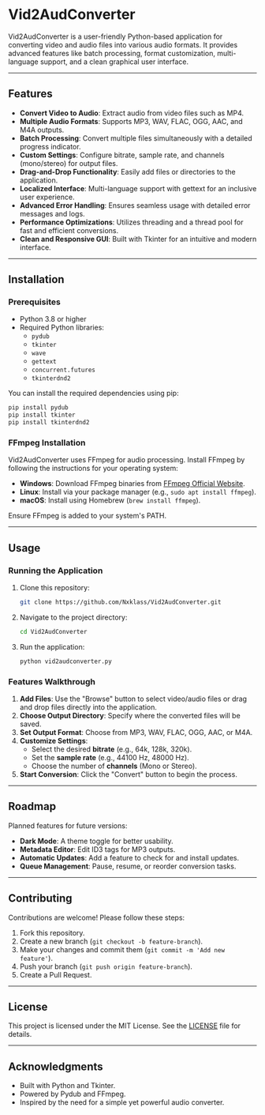 
# Vid2AudConverter

Vid2AudConverter is a user-friendly Python-based application for converting video and audio files into various audio formats. It provides advanced features like batch processing, format customization, multi-language support, and a clean graphical user interface.

---

## Features

- **Convert Video to Audio**: Extract audio from video files such as MP4.
- **Multiple Audio Formats**: Supports MP3, WAV, FLAC, OGG, AAC, and M4A outputs.
- **Batch Processing**: Convert multiple files simultaneously with a detailed progress indicator.
- **Custom Settings**: Configure bitrate, sample rate, and channels (mono/stereo) for output files.
- **Drag-and-Drop Functionality**: Easily add files or directories to the application.
- **Localized Interface**: Multi-language support with gettext for an inclusive user experience.
- **Advanced Error Handling**: Ensures seamless usage with detailed error messages and logs.
- **Performance Optimizations**: Utilizes threading and a thread pool for fast and efficient conversions.
- **Clean and Responsive GUI**: Built with Tkinter for an intuitive and modern interface.

---

## Installation

### Prerequisites

- Python 3.8 or higher
- Required Python libraries:
  - `pydub`
  - `tkinter`
  - `wave`
  - `gettext`
  - `concurrent.futures`
  - `tkinterdnd2`

You can install the required dependencies using pip:

```bash
pip install pydub
pip install tkinter
pip install tkinterdnd2
```

### FFmpeg Installation

Vid2AudConverter uses FFmpeg for audio processing. Install FFmpeg by following the instructions for your operating system:

- **Windows**: Download FFmpeg binaries from [FFmpeg Official Website](https://ffmpeg.org/).
- **Linux**: Install via your package manager (e.g., `sudo apt install ffmpeg`).
- **macOS**: Install using Homebrew (`brew install ffmpeg`).

Ensure FFmpeg is added to your system's PATH.

---

## Usage

### Running the Application

1. Clone this repository:
   ```bash
   git clone https://github.com/Nxklass/Vid2AudConverter.git
   ```

2. Navigate to the project directory:
   ```bash
   cd Vid2AudConverter
   ```

3. Run the application:
   ```bash
   python vid2audconverter.py
   ```

### Features Walkthrough

1. **Add Files**: Use the "Browse" button to select video/audio files or drag and drop files directly into the application.
2. **Choose Output Directory**: Specify where the converted files will be saved.
3. **Set Output Format**: Choose from MP3, WAV, FLAC, OGG, AAC, or M4A.
4. **Customize Settings**:
   - Select the desired **bitrate** (e.g., 64k, 128k, 320k).
   - Set the **sample rate** (e.g., 44100 Hz, 48000 Hz).
   - Choose the number of **channels** (Mono or Stereo).
5. **Start Conversion**: Click the "Convert" button to begin the process.

---

## Roadmap

Planned features for future versions:

- **Dark Mode**: A theme toggle for better usability.
- **Metadata Editor**: Edit ID3 tags for MP3 outputs.
- **Automatic Updates**: Add a feature to check for and install updates.
- **Queue Management**: Pause, resume, or reorder conversion tasks.

---

## Contributing

Contributions are welcome! Please follow these steps:

1. Fork this repository.
2. Create a new branch (`git checkout -b feature-branch`).
3. Make your changes and commit them (`git commit -m 'Add new feature'`).
4. Push your branch (`git push origin feature-branch`).
5. Create a Pull Request.

---

## License

This project is licensed under the MIT License. See the [LICENSE](LICENSE) file for details.

---

## Acknowledgments

- Built with Python and Tkinter.
- Powered by Pydub and FFmpeg.
- Inspired by the need for a simple yet powerful audio converter.